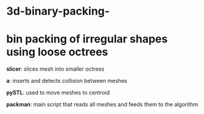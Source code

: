# 3d-binary-packing-
# bin packing of irregular shapes using loose octrees

**slicer**: slices mesh into smaller octrees 

**a**: inserts and detects collision between meshes

**pySTL**: used to move meshes to centroid

**packman**: main script that reads all meshes and feeds them to the algorithm
